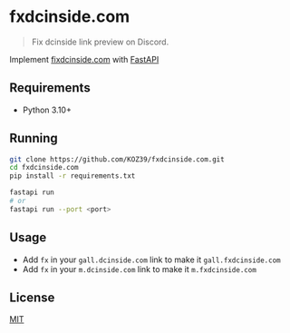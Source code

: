 # fxdcinside.com
> Fix dcinside link preview on Discord.

Implement [fixdcinside.com](https://github.com/i0rph/fixdcinside.com) with [FastAPI](https://fastapi.tiangolo.com/)

## Requirements
- Python 3.10+

## Running
```bash
git clone https://github.com/KOZ39/fxdcinside.com.git
cd fxdcinside.com
pip install -r requirements.txt
```

```bash
fastapi run
# or
fastapi run --port <port>
```

## Usage
- Add `fx` in your `gall.dcinside.com` link to make it `gall.fxdcinside.com`
- Add `fx` in your `m.dcinside.com` link to make it `m.fxdcinside.com`

## License
[MIT](https://github.com/KOZ39/fxdcinside.com/blob/master/LICENSE)
